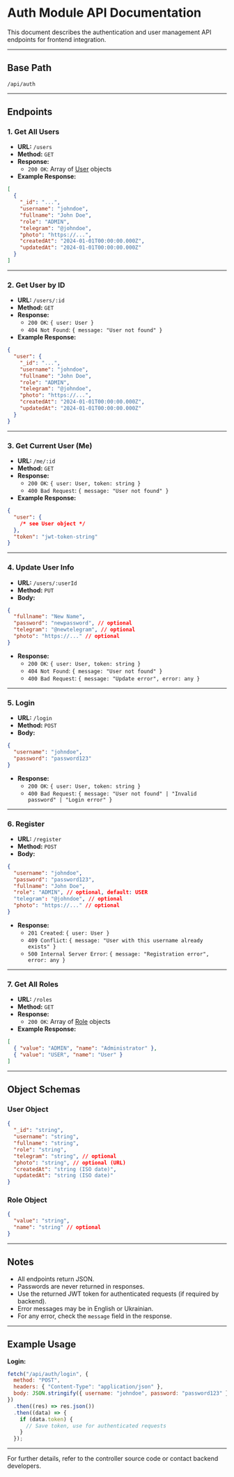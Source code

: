 # Auth Module API Documentation

This document describes the authentication and user management API endpoints for frontend integration.

---

## Base Path

```
/api/auth
```

---

## Endpoints

### 1. Get All Users

- **URL:** `/users`
- **Method:** `GET`
- **Response:**
  - `200 OK`: Array of [User](#user-object) objects
- **Example Response:**

```json
[
  {
    "_id": "...",
    "username": "johndoe",
    "fullname": "John Doe",
    "role": "ADMIN",
    "telegram": "@johndoe",
    "photo": "https://...",
    "createdAt": "2024-01-01T00:00:00.000Z",
    "updatedAt": "2024-01-01T00:00:00.000Z"
  }
]
```

---

### 2. Get User by ID

- **URL:** `/users/:id`
- **Method:** `GET`
- **Response:**
  - `200 OK`: `{ user: User }`
  - `404 Not Found`: `{ message: "User not found" }`
- **Example Response:**

```json
{
  "user": {
    "_id": "...",
    "username": "johndoe",
    "fullname": "John Doe",
    "role": "ADMIN",
    "telegram": "@johndoe",
    "photo": "https://...",
    "createdAt": "2024-01-01T00:00:00.000Z",
    "updatedAt": "2024-01-01T00:00:00.000Z"
  }
}
```

---

### 3. Get Current User (Me)

- **URL:** `/me/:id`
- **Method:** `GET`
- **Response:**
  - `200 OK`: `{ user: User, token: string }`
  - `400 Bad Request`: `{ message: "User not found" }`
- **Example Response:**

```json
{
  "user": {
    /* see User object */
  },
  "token": "jwt-token-string"
}
```

---

### 4. Update User Info

- **URL:** `/users/:userId`
- **Method:** `PUT`
- **Body:**

```json
{
  "fullname": "New Name",
  "password": "newpassword", // optional
  "telegram": "@newtelegram", // optional
  "photo": "https://..." // optional
}
```

- **Response:**
  - `200 OK`: `{ user: User, token: string }`
  - `404 Not Found`: `{ message: "User not found" }`
  - `400 Bad Request`: `{ message: "Update error", error: any }`

---

### 5. Login

- **URL:** `/login`
- **Method:** `POST`
- **Body:**

```json
{
  "username": "johndoe",
  "password": "password123"
}
```

- **Response:**
  - `200 OK`: `{ user: User, token: string }`
  - `400 Bad Request`: `{ message: "User not found" | "Invalid password" | "Login error" }`

---

### 6. Register

- **URL:** `/register`
- **Method:** `POST`
- **Body:**

```json
{
  "username": "johndoe",
  "password": "password123",
  "fullname": "John Doe",
  "role": "ADMIN", // optional, default: USER
  "telegram": "@johndoe", // optional
  "photo": "https://..." // optional
}
```

- **Response:**
  - `201 Created`: `{ user: User }`
  - `409 Conflict`: `{ message: "User with this username already exists" }`
  - `500 Internal Server Error`: `{ message: "Registration error", error: any }`

---

### 7. Get All Roles

- **URL:** `/roles`
- **Method:** `GET`
- **Response:**
  - `200 OK`: Array of [Role](#role-object) objects
- **Example Response:**

```json
[
  { "value": "ADMIN", "name": "Administrator" },
  { "value": "USER", "name": "User" }
]
```

---

## Object Schemas

### User Object

```json
{
  "_id": "string",
  "username": "string",
  "fullname": "string",
  "role": "string",
  "telegram": "string", // optional
  "photo": "string", // optional (URL)
  "createdAt": "string (ISO date)",
  "updatedAt": "string (ISO date)"
}
```

### Role Object

```json
{
  "value": "string",
  "name": "string" // optional
}
```

---

## Notes

- All endpoints return JSON.
- Passwords are never returned in responses.
- Use the returned JWT token for authenticated requests (if required by backend).
- Error messages may be in English or Ukrainian.
- For any error, check the `message` field in the response.

---

## Example Usage

**Login:**

```js
fetch("/api/auth/login", {
  method: "POST",
  headers: { "Content-Type": "application/json" },
  body: JSON.stringify({ username: "johndoe", password: "password123" }),
})
  .then((res) => res.json())
  .then((data) => {
    if (data.token) {
      // Save token, use for authenticated requests
    }
  });
```

---

For further details, refer to the controller source code or contact backend developers.
